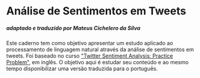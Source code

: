 # Análise de Sentimentos em Tweets 
##### adaptado e traduzido por Mateus Cichelero da Silva  

Este caderno tem como objetivo apresentar um estudo aplicado ao processamento de linguagem natural através da análise de sentimentos em tweets.  Foi baseado no curso <a href="https://courses.analyticsvidhya.com/courses/take/twitter-sentiment-analysis/texts/6122229-overview-of-the-course">"Twitter Sentiment Analysis: Practice Problem"</a>, em inglês. O objetivo aqui é estudar seu conteúdo e ao mesmo tempo disponibilizar uma versão traduzida para o português.
